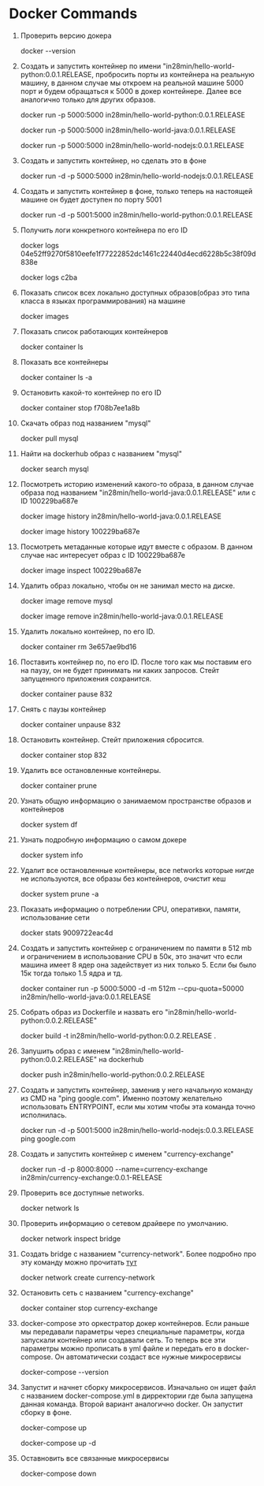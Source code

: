 # Docker Commands

1. Проверить версию докера

   docker --version

2. Создать и запустить контейнер по имени "in28min/hello-world-python:0.0.1.RELEASE, пробросить порты из контейнера на реальную машину, в данном случае мы откроем на реальной машине 5000 порт и будем обращаться к 5000 в докер контейнере. Далее все аналогично только для других образов.

   docker run -p 5000:5000 in28min/hello-world-python:0.0.1.RELEASE

   docker run -p 5000:5000 in28min/hello-world-java:0.0.1.RELEASE

   docker run -p 5000:5000 in28min/hello-world-nodejs:0.0.1.RELEASE

3. Создать и запустить контейнер, но сделать это в фоне

   docker run -d -p 5000:5000 in28min/hello-world-nodejs:0.0.1.RELEASE

4. Создать и запустить контейнер в фоне, только теперь на настоящей машине он будет доступен по порту 5001

   docker run -d -p 5001:5000 in28min/hello-world-python:0.0.1.RELEASE

5. Получить логи конкретного контейнера по его ID

   docker logs 04e52ff9270f5810eefe1f77222852dc1461c22440d4ecd6228b5c38f09d838e

   docker logs c2ba

6. Показать список всех локально доступных образов(образ это типа класса в языках программирования) на машине

   docker images

7. Показать список работающих контейнеров

   docker container ls

8. Показать все контейнеры

   docker container ls -a

9. Остановить какой-то контейнер по его ID

   docker container stop f708b7ee1a8b

10. Скачать образ под названием "mysql"

    docker pull mysql

11. Найти на dockerhub образ с названием "mysql"

    docker search mysql

12. Посмотреть историю изменений какого-то образа, в данном случае образа под названием "in28min/hello-world-java:0.0.1.RELEASE" или с ID 100229ba687e

    docker image history in28min/hello-world-java:0.0.1.RELEASE

    docker image history 100229ba687e

13. Посмотреть метаданные которые идут вместе с образом. В данном случае нас интересует образ с ID 100229ba687e

    docker image inspect 100229ba687e

14. Удалить образ локально, чтобы он не занимал место на диске.

    docker image remove mysql

    docker image remove in28min/hello-world-java:0.0.1.RELEASE

15. Удалить локально контейнер, по его ID.

    docker container rm 3e657ae9bd16

16. Поставить контейнер по, по его ID. После того как мы поставим его на паузу, он не будет принимать ни каких запросов. Стейт запущенного приложения сохранится.

    docker container pause 832

17. Снять с паузы контейнер

    docker container unpause 832

18. Остановить контейнер. Стейт приложения сбросится.

    docker container stop 832

19. Удалить все остановленные контейнеры.

    docker container prune

20. Узнать общую информацию о занимаемом пространстве образов и контейнеров

    docker system df

21. Узнать подробную информацию о самом докере

    docker system info

22. Удалит все остановленные контейнеры, все networks которые нигде не используются, все образы без контейнеров, очистит кеш

    docker system prune -a

23. Показать информацию о потреблении CPU, оперативки, памяти, использование сети

    docker stats 9009722eac4d

24. Создать и запустить контейнер с ограничением по памяти в 512 mb и ограничением в использование CPU в 50к, это значит что если машина имеет 8 ядер она задействует из них только 5. Если бы было 15к тогда только 1.5 ядра и тд.

    docker container run -p 5000:5000 -d -m 512m --cpu-quota=50000 in28min/hello-world-java:0.0.1.RELEASE

25. Собрать образ из Dockerfile и назвать его "in28min/hello-world-python:0.0.2.RELEASE"

    docker build -t in28min/hello-world-python:0.0.2.RELEASE .

26. Запушить образ с именем "in28min/hello-world-python:0.0.2.RELEASE" на dockerhub

    docker push in28min/hello-world-python:0.0.2.RELEASE

27. Создать и запустить контейнер, заменив у него начальную команду из CMD на "ping google.com". Именно поэтому желательно использовать ENTRYPOINT, если мы хотим чтобы эта команда точно исполнилась.

    docker run -d -p 5001:5000 in28min/hello-world-nodejs:0.0.3.RELEASE ping google.com

28. Создать и запустить контейнер с именем "currency-exchange"

    docker run -d -p 8000:8000 --name=currency-exchange in28min/currency-exchange:0.0.1-RELEASE

29. Проверить все доступные networks.

    docker network ls

30. Проверить информацию о сетевом драйвере по умолчанию.

    docker network inspect bridge

31. Создать bridge с названием "currency-network". Более подробно про эту команду можно прочитать [тут](https://docs.docker.com/engine/reference/commandline/network_create/)

    docker network create currency-network

32. Остановить сеть с названием "currency-exchange"

    docker container stop currency-exchange

33. docker-compose это оркестратор докер контейнеров. Если раньше мы передавали параметры через специальные параметры, когда запускали контейнер или создавали сеть. То теперь все эти параметры можно прописать в yml файле и передать его в docker-compose. Он автоматически создаст все нужные микросервисы

    docker-compose --version

34. Запустит и начнет сборку микросервисов. Изначально он ищет файл с названием docker-compose.yml в дирректории где была запущена данная команда. Второй вариант аналогично docker. Он запустит сборку в фоне.

    docker-compose up

    docker-compose up -d

35. Оставновить все связанные микросервисы

    docker-compose down
